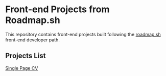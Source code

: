 # Front-end Projects from Roadmap.sh
This repository contains front-end projects built following the [roadmap.sh](https://roadmap.sh/) front-end developer path.


## Projects List
[Single Page CV](https://roadmap.sh/projects/single-page-cv)
